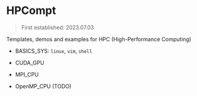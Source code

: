 # HPCompt

> First established: 2023.07.03

Templates, demos and examples for HPC (High-Performance Computing)

* BASICS_SYS: `linux`, `vim`, `shell`

* CUDA_GPU

* MPI_CPU

* OpenMP_CPU (TODO)
